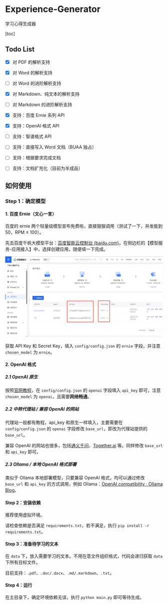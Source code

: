 # Experience-Generator
学习心得生成器

[toc]



## Todo List

- [x] 对 PDF 的解析支持
- [x] 对 Word 的解析支持
- [ ] 对 Word 的进阶解析支持
- [x] 对 Markdown、纯文本的解析支持
- [ ] 对 Markdown 的进阶解析支持
- [x] 支持：百度 Ernie 系列 API
- [x] 支持：OpenAI 格式 API
- [ ] 支持：智谱格式 API
- [ ] 支持：直接写入 Word 文档（BUAA 独占）
- [ ] 支持：根据要求完成文档
- [ ] 支持：文档扩充化（目前为半成品）



## 如何使用

### Step 1：确定模型

#### 1. 百度 Ernie（文心一言）

百度的 ernie 两个轻量级模型宣布免费啦，直接狠狠调用（测试了一下，并发能到 50，RPM ≤ 100）。

先去百度千帆大模型平台：[百度智能云控制台 (baidu.com)](https://console.bce.baidu.com/qianfan/overview)，在侧边栏的【模型服务-应用接入】中，选择创建应用，随便填一下完成。

![qianfan](static/img/qianfan.png)

获取 API Key 和 Secret Key，填入 `config/config.json` 的 `ernie` 字段，并注意 `chosen_model` 为 `ernie`。



#### 2. OpenAI 格式

##### 2.1 OpenAI 原生

按照[官网教程](https://platform.openai.com/docs/quickstart)，在 `config/config.json` 的 `openai` 字段填入 `api_key` 即可，注意 `chosen_model` 为 `openai`，且需要**网络畅通**。

##### 2.2 中转代理站 / 兼容 OpenAI 的网站

代理站一般都有教程，api_key 和原生一样填入，主要需要在 `config/config.json` 的 `openai` 字段修改 `base_url`，即改为代理站提供的 `base_url`。

兼容 OpenAI 的网站也很多，包括[通义千问](https://help.aliyun.com/zh/dashscope/developer-reference/compatibility-of-openai-with-dashscope/)、[Together.ai](https://docs.together.ai/docs/openai-api-compatibility) 等。同样修改 `base_url` 和 `api_key` 即可。

##### 2.3 Ollama / 本地 OpenAI 格式部署

类似于 Ollama 本地部署模型，只要兼容 OpenAI 格式，均可以通过修改 `base_url` 和 `api_key` 的方式调用，例如 Ollama：[OpenAI compatibility · Ollama Blog](https://ollama.com/blog/openai-compatibility)。



#### Step 2：安装依赖

推荐使用虚拟环境。

请检查依赖是否满足 `requirements.txt`，若不满足，执行 `pip install -r requirements.txt`。



#### Step 3：准备待学习的文本

在 `data` 下，放入需要学习的文本。不用在意文件组织格式，代码会递归获取 `data` 下所有目标文件。

目前支持：`.pdf`、`.doc/.docx`、`.md/.markdown`、`.txt`。



#### Step 4：运行

在主目录下，确定环境依赖无误，执行 `python main.py` 即可等待生成。
